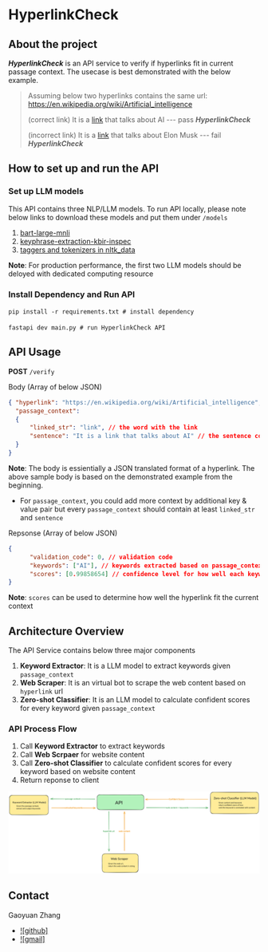 # HyperlinkCheck

## About the project

***HyperlinkCheck*** is an API service to verify if hyperlinks fit in current passage context. The usecase is best demonstrated with the below example.
> Assuming below two hyperlinks contains the same url: https://en.wikipedia.org/wiki/Artificial_intelligence
> 
> (correct link) It is a [link](https://en.wikipedia.org/wiki/Artificial_intelligence) that talks about AI --- pass ***HyperlinkCheck***
> 
> (incorrect link) It is a [link](https://en.wikipedia.org/wiki/Artificial_intelligence) that talks about Elon Musk --- fail ***HyperlinkCheck***


## How to set up and run the API

### Set up LLM models
This API contains three NLP/LLM models. To run API locally, please note below links to download these models and put them under `/models`

1. [bart-large-mnli](https://huggingface.co/facebook/bart-large-mnli)
2. [keyphrase-extraction-kbir-inspec](https://huggingface.co/ml6team/keyphrase-extraction-kbir-inspec)
3. [taggers and tokenizers in nltk_data](https://www.nltk.org/data.html)

**Note**: For production performance, the first two LLM models should be deloyed with dedicated computing resource

### Install Dependency and Run API
```shell
pip install -r requirements.txt # install dependency

fastapi dev main.py # run HyperlinkCheck API
```
## API Usage

**POST** `/verify`

Body (Array of below JSON)
```json
{ "hyperlink": "https://en.wikipedia.org/wiki/Artificial_intelligence", // link url
  "passage_context":
  {
      "linked_str": "link", // the word with the link
      "sentence": "It is a link that talks about AI" // the sentence contains the link
  }
}

```
**Note**: The body is essientially a JSON translated format of a hyperlink. The above sample body is based on the demonstrated example from the beginning.
 * For `passage_context`, you could add more context by additional key & value pair but every `passage_context` should contain at least `linked_str` and `sentence`

Repsonse (Array of below JSON)
```json
{
      "validation_code": 0, // validation code
      "keywords": ["AI"], // keywords extracted based on passage_context
      "scores": [0.99858654] // confidence level for how well each keyword fit in the link url's web content
}
```
**Note**: `scores` can be used to determine how well the hyperlink fit the current context
## Architecture Overview
The API Service contains below three major components
1. **Keyword Extractor**: It is a LLM model to extract keywords given `passage_context`
2. **Web Scraper**: It is an virtual bot to scrape the web content based on `hyperlink` url
3. **Zero-shot Classifier**: It is an LLM model to calculate confident scores for every keyword given `passage_context`

### API Process Flow
1. Call **Keyword Extractor** to extract keywords
2. Call **Web Scrpaer** for website content
3. Call **Zero-shot Classifier** to calculate confident scores for every keyword based on website content
4. Return reponse to client

![API Architecture Diagram](./asset/hyperlink_arch.png)

## Contact

Gaoyuan Zhang
* [![github]](https://github.com/gocodezhang)
* [![gmail]](mailto:zgy25483387@gmail.com)
